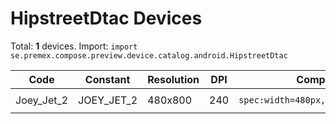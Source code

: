 # HipstreetDtac Devices

Total: **1** devices. Import: `import se.premex.compose.preview.device.catalog.android.HipstreetDtac`

| Code | Constant | Resolution | DPI | Compose Spec | Preview Usage |
|------|----------|------------|-----|-------------|---------------|
| Joey_Jet_2 | JOEY_JET_2 | 480x800 | 240 | `spec:width=480px,height=800px,dpi=240` | `@Preview(device = HipstreetDtac.JOEY_JET_2)` |

<!-- Generated automatically. Do not edit manually. -->
